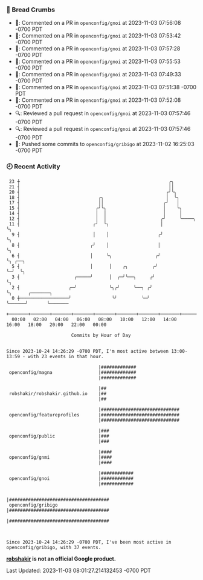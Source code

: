### 🍞 Bread Crumbs

 * 💬: Commented on a PR in  `openconfig/gnoi` at 2023-11-03 07:56:08 -0700 PDT
 * 💬: Commented on a PR in  `openconfig/gnoi` at 2023-11-03 07:53:42 -0700 PDT
 * 💬: Commented on a PR in  `openconfig/gnoi` at 2023-11-03 07:57:28 -0700 PDT
 * 💬: Commented on a PR in  `openconfig/gnoi` at 2023-11-03 07:55:53 -0700 PDT
 * 💬: Commented on a PR in  `openconfig/gnoi` at 2023-11-03 07:49:33 -0700 PDT
 * 💬: Commented on a PR in  `openconfig/gnoi` at 2023-11-03 07:51:38 -0700 PDT
 * 💬: Commented on a PR in  `openconfig/gnoi` at 2023-11-03 07:52:08 -0700 PDT
 * 🔍: Reviewed a pull request in  `openconfig/gnoi` at 2023-11-03 07:57:46 -0700 PDT
 * 🔍: Reviewed a pull request in  `openconfig/gnoi` at 2023-11-03 07:57:46 -0700 PDT
 * 🚢: Pushed some commits to `openconfig/gribigo` at 2023-11-02 16:25:03 -0700 PDT

### 🕘 Recent Activity
```
 23 ┼                                                       ╭╮
 21 ┤                                                       ││
 20 ┤                                                      ╭╯╰╮
 18 ┤                             ╭╮                       │  ╰╮
 17 ┤                             ││                      ╭╯   │
 15 ┤                            ╭╯╰╮                     │    ╰╮
 14 ┤                            │  │                     │     │
 12 ┤                            │  │                    ╭╯     ╰────╮
 11 ┤                           ╭╯  ╰╮                   │           ╰╮
  9 ┤                           │    │                  ╭╯            ╰╮
  8 ┤                          ╭╯    │                  │              ╰╮
  6 ┤                          │     ╰╮                ╭╯               ╰╮ ╭──╮
  5 ┤                          │      │    ╭╮         ╭╯                 ╰─╯  ╰╮
  3 ┤                    ╭─────╯      │  ╭─╯╰──╮     ╭╯                        ╰╮
  2 ┤                  ╭─╯            ╰╮╭╯     ╰──╮ ╭╯                          ╰╮      ╭───────╮
  0 ┼──────────────────╯               ╰╯         ╰─╯                            ╰──────╯       ╰───────
    +───────+───────+───────+───────+───────+───────+───────+───────+───────+───────+───────+───────+────
  00:00   02:00   04:00   06:00   08:00   10:00   12:00   14:00   16:00   18:00   20:00   22:00   00:00   

						Commits by Hour of Day


Since 2023-10-24 14:26:29 -0700 PDT, I'm most active between 13:00-13:59 - with 23 events in that hour.

```



```
                                  |#############
 openconfig/magna                 |#############
                                  |#############

                                  |##
 robshakir/robshakir.github.io    |##
                                  |##

                                  |#############################
 openconfig/featureprofiles       |#############################
                                  |#############################

                                  |###
 openconfig/public                |###
                                  |###

                                  |####
 openconfig/gnmi                  |####
                                  |####

                                  |############
 openconfig/gnoi                  |############
                                  |############

                                  |#####################################
 openconfig/gribigo               |#####################################
                                  |#####################################



Since 2023-10-24 14:26:29 -0700 PDT, I've been most active in openconfig/gribigo, with 37 events.

```
**[robshakir](mailto:robjs@google.com) is not an official Google product.**  


Last Updated: 2023-11-03 08:01:27.214132453 -0700 PDT

